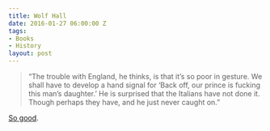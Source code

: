 ```yaml
---
title: Wolf Hall
date: 2016-01-27 06:00:00 Z
tags:
- Books
- History
layout: post
---
```


<div class="articleBody clearfix">
  <blockquote>
    <p>“The trouble with England, he thinks, is that it&#8217;s so poor in gesture. We shall have to develop a hand signal for ‘Back off, our prince is fucking this man&#8217;s daughter.’ He is surprised that the Italians have not done it. Though perhaps they have, and he just never caught on.”</p>
  </blockquote>

<p><a href="https://www.goodreads.com/book/show/6101138-wolf-hall">So good</a>.</p>
</div>
<!--more-->
